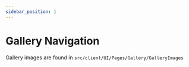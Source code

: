 ```yaml
---
sidebar_position: 1
---
```


# Gallery Navigation

Gallery images are found in `src/client/UI/Pages/Gallery/GalleryImages`